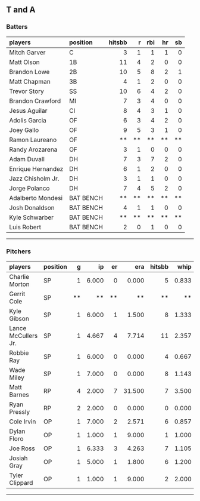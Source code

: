 ## T and A

### Batters

 
|players           |position  | hitsbb|  r| rbi| hr| sb| 
|:-----------------|:---------|------:|--:|---:|--:|--:| 
|Mitch Garver      |C         |      3|  1|   1|  1|  0| 
|Matt Olson        |1B        |     11|  4|   2|  0|  0| 
|Brandon Lowe      |2B        |     10|  5|   8|  2|  1| 
|Matt Chapman      |3B        |      4|  1|   2|  0|  0| 
|Trevor Story      |SS        |     10|  6|   4|  2|  0| 
|Brandon Crawford  |MI        |      7|  3|   4|  0|  0| 
|Jesus Aguilar     |CI        |      8|  4|   3|  1|  0| 
|Adolis Garcia     |OF        |      6|  3|   4|  2|  0| 
|Joey Gallo        |OF        |      9|  5|   3|  1|  0| 
|Ramon Laureano    |OF        |     **| **|  **| **| **| 
|Randy Arozarena   |OF        |      3|  1|   0|  0|  0| 
|Adam Duvall       |DH        |      7|  3|   7|  2|  0| 
|Enrique Hernandez |DH        |      6|  1|   2|  0|  0| 
|Jazz Chisholm Jr. |DH        |      3|  1|   1|  0|  0| 
|Jorge Polanco     |DH        |      7|  4|   5|  2|  0| 
|Adalberto Mondesi |BAT BENCH |     **| **|  **| **| **| 
|Josh Donaldson    |BAT BENCH |      4|  1|   1|  0|  0| 
|Kyle Schwarber    |BAT BENCH |     **| **|  **| **| **| 
|Luis Robert       |BAT BENCH |      2|  0|   1|  0|  0| 


* * *

### Pitchers

 
|players             |position |  g|    ip| er|    era| hitsbb|  whip| so|  w| sv| 
|:-------------------|:--------|--:|-----:|--:|------:|------:|-----:|--:|--:|--:| 
|Charlie Morton      |SP       |  1| 6.000|  0|  0.000|      5| 0.833|  7|  0|  0| 
|Gerrit Cole         |SP       | **|    **| **|     **|     **|    **| **| **| **| 
|Kyle Gibson         |SP       |  1| 6.000|  1|  1.500|      8| 1.333|  3|  1|  0| 
|Lance McCullers Jr. |SP       |  1| 4.667|  4|  7.714|     11| 2.357|  4|  0|  0| 
|Robbie Ray          |SP       |  1| 6.000|  0|  0.000|      4| 0.667|  5|  0|  0| 
|Wade Miley          |SP       |  1| 7.000|  0|  0.000|      8| 1.143|  5|  1|  0| 
|Matt Barnes         |RP       |  4| 2.000|  7| 31.500|      7| 3.500|  4|  1|  0| 
|Ryan Pressly        |RP       |  2| 2.000|  0|  0.000|      0| 0.000|  3|  0|  0| 
|Cole Irvin          |OP       |  1| 7.000|  2|  2.571|      6| 0.857|  4|  1|  0| 
|Dylan Floro         |OP       |  1| 1.000|  1|  9.000|      1| 1.000|  1|  0|  0| 
|Joe Ross            |OP       |  1| 6.333|  3|  4.263|      7| 1.105|  7|  0|  0| 
|Josiah Gray         |OP       |  1| 5.000|  1|  1.800|      6| 1.200| 10|  0|  0| 
|Tyler Clippard      |OP       |  1| 1.000|  1|  9.000|      2| 2.000|  1|  0|  0| 


* * *


